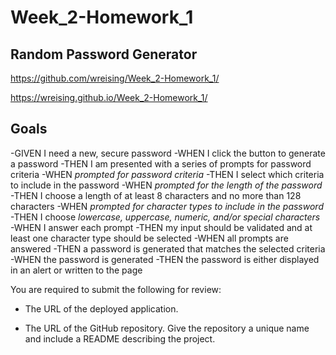 # Week_2-Homework_1

## Random Password Generator

https://github.com/wreising/Week_2-Homework_1/

https://wreising.github.io/Week_2-Homework_1/

## Goals

-GIVEN I need a new, secure password
-WHEN I click the button to generate a password
-THEN I am presented with a series of prompts for password criteria
-WHEN _prompted for password criteria_
-THEN I select which criteria to include in the password
-WHEN _prompted for the length of the password_
-THEN I choose a length of at least 8 characters and no more than 128 characters
-WHEN _prompted for character types to include in the password_
-THEN I choose _lowercase, uppercase, numeric, and/or special characters_
-WHEN I answer each prompt
-THEN my input should be validated and at least one character type should be selected
-WHEN all prompts are answered
-THEN a password is generated that matches the selected criteria
-WHEN the password is generated
-THEN the password is either displayed in an alert or written to the page

You are required to submit the following for review:

* The URL of the deployed application.

* The URL of the GitHub repository. Give the repository a unique name and include a README describing the project.
